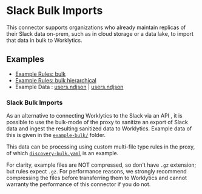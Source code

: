 # Slack Bulk Imports

This connector supports organizations who already maintain replicas of their Slack data on-prem, such as in cloud storage or a data lake, to import that data in bulk to Worklytics.

## Examples

- [Example Rules: bulk](discovery-bulk.yaml)
- [Example Rules: bulk hierarchical](discovery-bulk-hierarchical.yaml)
- Example Data : [users.ndjson](example-bulk/original/users.ndjson) |
  [users.ndjson](example-bulk/sanitized/users.ndjson)

### Slack Bulk Imports

As an alternative to connecting Worklytics to the Slack via an API , it is possible to use the bulk-mode of the proxy to sanitize an export of Slack data and ingest the resulting sanitized data to Worklytics. Example data of this is given in the [`example-bulk/`](example-bulk/) folder.

This data can be processing using custom multi-file type rules in the proxy, of which [`discovery-bulk.yaml`](discovery-bulk.yaml) is an example.

For clarity, example files are NOT compressed, so don't have `.gz` extension; but rules expect `.gz`. For performance reasons, we strongly recommend compressing the files before transferring them to Worklytics and cannot warranty the performance of this connector if you do not.
